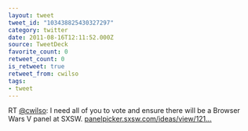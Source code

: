 ```yaml
---
layout: tweet
tweet_id: "103438825430327297"
category: twitter
date: 2011-08-16T12:11:52.000Z
source: TweetDeck
favorite_count: 0
retweet_count: 0
is_retweet: true
retweet_from: cwilso
tags:
- tweet
---
```


RT [@cwilso](https://twitter.com/@cwilso): I need all of you to vote and ensure there will be a Browser Wars V panel at SXSW.  [panelpicker.sxsw.com/ideas/view/121…](http://panelpicker.sxsw.com/ideas/view/12185)
